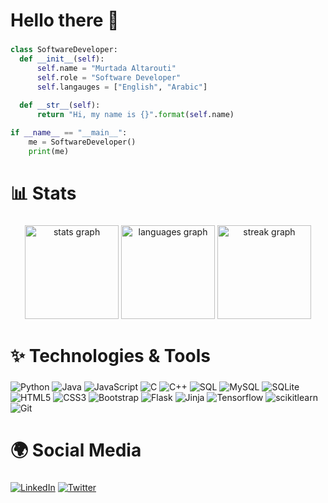 <h1 align="left">Hello there 👋</h1>

###

```python
class SoftwareDeveloper:
  def __init__(self):
      self.name = "Murtada Altarouti"
      self.role = "Software Developer"
      self.langauges = ["English", "Arabic"]
  
  def __str__(self):
      return "Hi, my name is {}".format(self.name)

if __name__ == "__main__":
    me = SoftwareDeveloper()
    print(me)
```
###

<h1 align="left">📊 Stats</h1>

###

<div align="center">
  <img src="https://github-readme-stats.vercel.app/api?username=maltarouti&hide_title=false&hide_rank=false&show_icons=true&include_all_commits=true&count_private=true&disable_animations=false&theme=dark&locale=en&hide_border=false&order=1" height="150" alt="stats graph"  />
  <img src="https://github-readme-stats.vercel.app/api/top-langs?username=maltarouti&locale=en&hide_title=false&layout=compact&card_width=320&langs_count=5&theme=dark&hide_border=false&order=2" height="150" alt="languages graph"  />
  <img src="https://streak-stats.demolab.com?user=maltarouti&locale=en&mode=daily&theme=dark&hide_border=false&border_radius=5&date_format=M j[, Y]&order=3" height="150" alt="streak graph"  />
</div>

###

<h1 align="left">✨ Technologies & Tools</h1>

###

![Python](https://img.shields.io/badge/-Python-black?style=for-the-badge&logo=Python)
![Java](https://img.shields.io/badge/-Java-black?style=for-the-badge&logo=Java)
![JavaScript](https://img.shields.io/badge/-JavaScript-black?style=for-the-badge&logo=javascript)
![C](https://img.shields.io/badge/-C-black?style=for-the-badge&logo=C)
![C++](https://img.shields.io/badge/-cplusplus-black?style=for-the-badge&logo=C++)
![SQL](https://img.shields.io/badge/-SQL-black?style=for-the-badge&logo=SQL)
![MySQL](https://img.shields.io/badge/-MySQL-black?style=for-the-badge&logo=MySQL)
![SQLite](https://img.shields.io/badge/-SQLite-black?style=for-the-badge&logo=SQLite)
![HTML5](https://img.shields.io/badge/-HTML5-black?style=for-the-badge&logo=HTML5)
![CSS3](https://img.shields.io/badge/-CSS3-black?style=for-the-badge&logo=CSS3)
![Bootstrap](https://img.shields.io/badge/-Bootstrap-black?style=for-the-badge&logo=Bootstrap)
![Flask](https://img.shields.io/badge/-Flask-black?style=for-the-badge&logo=Flask)
![Jinja](https://img.shields.io/badge/-Jinja-black?style=for-the-badge&logo=Jinja)
![Tensorflow](https://img.shields.io/badge/-Tensorflow-black?style=for-the-badge&logo=Tensorflow)
![scikitlearn](https://img.shields.io/badge/-scikitlearn-black?style=for-the-badge&logo=scikitlearn)
![Git](https://img.shields.io/badge/-Git-black?style=for-the-badge&logo=git)

###

<h1 align="left">🌍 Social Media</h1>

###
[![LinkedIn](https://img.shields.io/badge/-LinkedIn-blue?style=for-the-badge&logo=LinkedIn&logoColor=white)](https://www.linkedin.com/in/Nurtada-Altarouti/)
[![Twitter](https://img.shields.io/badge/-Twitter-blue?style=for-the-badge&logo=Twitter&logoColor=white)](https://twitter.com/murtadapy/)

###

